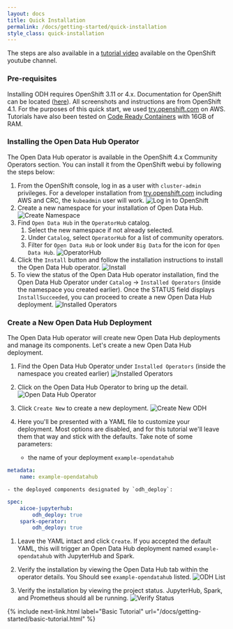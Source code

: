 ```yaml
---
layout: docs
title: Quick Installation
permalink: /docs/getting-started/quick-installation
style_class: quick-installation
---
```

The steps are also available in a <a class="external-link" href="https://www.youtube.com/watch?v=-T6ypF7LoKk&t=2s" target="_blank"><i class="fas fa-external-link-alt"></i>tutorial video</a> available on the OpenShift youtube channel.

### Pre-requisites

Installing ODH requires OpenShift 3.11 or 4.x. Documentation for OpenShift can be located ([here](https://docs.openshift.com/container-platform/4.1/welcome/index.html)).  All screenshots and instructions are from OpenShift 4.1.  For the purposes of this quick start, we used [try.openshift.com](https://try.openshift.com/) on AWS.  Tutorials have also been tested on [Code Ready Containers](https://code-ready.github.io/crc/) with 16GB of RAM.

### Installing the Open Data Hub Operator

The Open Data Hub operator is available in the OpenShift 4.x Community Operators section. You can install it from the OpenShift webui by following the steps below:

1. From the OpenShift console, log in as a user with `cluster-admin` privileges.  For a developer installation from [try.openshift.com](https://try.openshift.com/) including AWS and CRC, the `kubeadmin` user will work.
![Log in to OpenShift]({{site.baseurl}}/assets/img/pages/docs/quick-installation/1-login.png "Log in to OpenShift")
1. Create a new namespace for your installation of Open Data Hub.
![Create Namespace]({{site.baseurl}}/assets/img/pages/docs/quick-installation/2-create-namespace.png "Create Namespace")
1. Find `Open Data Hub` in the `OperatorHub` catalog.
   1. Select the new namespace if not already selected.
   1. Under `Catalog`, select `OperatorHub` for a list of community operators.
   1. Filter for `Open Data Hub` or look under `Big Data` for the icon for `Open Data Hub`.
![OperatorHub]({{site.baseurl}}/assets/img/pages/docs/quick-installation/3-operator-hub.png "OperatorHub")
1. Click the `Install` button and follow the installation instructions to install the Open Data Hub operator.
![Install]({{site.baseurl}}/assets/img/pages/docs/quick-installation/4-install.png "Install")
1. To view the status of the Open Data Hub operator installation, find the Open Data Hub Operator under `Catalog` -> `Installed Operators` (inside the namespace you created earlier). Once the STATUS field displays `InstallSucceeded`, you can proceed to create a new Open Data Hub deployment.
![Installed Operators]({{site.baseurl}}/assets/img/pages/docs/quick-installation/5-installed-operators.png "Installed Operators")

### Create a New Open Data Hub Deployment

The Open Data Hub operator will create new Open Data Hub deployments and manage its components.  Let's create a new Open Data Hub deployment.

1. Find the Open Data Hub Operator under `Installed Operators` (inside the namespace you created earlier)
![Installed Operators]({{site.baseurl}}/assets/img/pages/docs/quick-installation/5-installed-operators.png "Installed Operators")

1. Click on the Open Data Hub Operator to bring up the detail.
![Open Data Hub Operator]({{site.baseurl}}/assets/img/pages/docs/quick-installation/6-odh-operator.png "Open Data Hub Operator")

1. Click `Create New` to create a new deployment.
![Create New ODH]({{site.baseurl}}/assets/img/pages/docs/quick-installation/7-new-deployment.png "Create New ODH")

1. Here you'll be presented with a YAML file to customize your deployment.  Most options are disabled, and for this tutorial we'll leave them that way and stick with the defaults.  Take note of some parameters:
    - the name of your deployment `example-opendatahub`
```yaml
metadata:
    name: example-opendatahub
```
    - the deployed components designated by `odh_deploy`:
```yaml
spec:
    aicoe-jupyterhub:
        odh_deploy: true
    spark-operator:
        odh_deploy: true
```

1. Leave the YAML intact and click `Create`.  If you accepted the default YAML, this will trigger an Open Data Hub deployment named `example-opendatahub` with JupyterHub and Spark.

1. Verify the installation by viewing the Open Data Hub tab within the operator details.  You Should see `example-opendatahub` listed.
![ODH List]({{site.baseurl}}/assets/img/pages/docs/quick-installation/8-odh-list.png "ODH List")

1. Verify the installation by viewing the project status.  JupyterHub, Spark, and Prometheus should all be running.
![Verify Status]({{site.baseurl}}/assets/img/pages/docs/quick-installation/9-verify-pods.png "Verify Status")

{% include next-link.html label="Basic Tutorial" url="/docs/getting-started/basic-tutorial.html" %}
